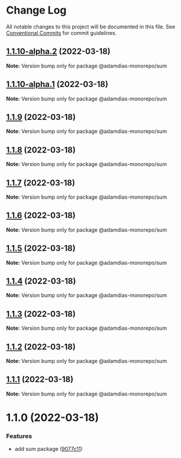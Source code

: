 # Change Log

All notable changes to this project will be documented in this file.
See [Conventional Commits](https://conventionalcommits.org) for commit guidelines.

## [1.1.10-alpha.2](https://github.com/adamdias/monorepo/compare/@adamdias-monorepo/sum@1.1.10-alpha.1...@adamdias-monorepo/sum@1.1.10-alpha.2) (2022-03-18)

**Note:** Version bump only for package @adamdias-monorepo/sum





## [1.1.10-alpha.1](https://github.com/adamdias/monorepo/compare/@adamdias-monorepo/sum@1.1.9...@adamdias-monorepo/sum@1.1.10-alpha.1) (2022-03-18)

**Note:** Version bump only for package @adamdias-monorepo/sum





## [1.1.9](https://github.com/adamdias/monorepo/compare/@adamdias-monorepo/sum@1.1.8...@adamdias-monorepo/sum@1.1.9) (2022-03-18)

**Note:** Version bump only for package @adamdias-monorepo/sum





## [1.1.8](https://github.com/adamdias/monorepo/compare/@adamdias-monorepo/sum@1.1.7...@adamdias-monorepo/sum@1.1.8) (2022-03-18)

**Note:** Version bump only for package @adamdias-monorepo/sum





## [1.1.7](https://github.com/adamdias/monorepo/compare/@adamdias-monorepo/sum@1.1.6...@adamdias-monorepo/sum@1.1.7) (2022-03-18)

**Note:** Version bump only for package @adamdias-monorepo/sum





## [1.1.6](https://github.com/adamdias/monorepo/compare/@adamdias-monorepo/sum@1.1.5...@adamdias-monorepo/sum@1.1.6) (2022-03-18)

**Note:** Version bump only for package @adamdias-monorepo/sum





## [1.1.5](https://github.com/adamdias/monorepo/compare/@adamdias-monorepo/sum@1.1.4...@adamdias-monorepo/sum@1.1.5) (2022-03-18)

**Note:** Version bump only for package @adamdias-monorepo/sum





## [1.1.4](https://github.com/adamdias/monorepo/compare/@adamdias-monorepo/sum@1.1.3...@adamdias-monorepo/sum@1.1.4) (2022-03-18)

**Note:** Version bump only for package @adamdias-monorepo/sum





## [1.1.3](https://github.com/adamdias/monorepo/compare/@adamdias-monorepo/sum@1.1.2...@adamdias-monorepo/sum@1.1.3) (2022-03-18)

**Note:** Version bump only for package @adamdias-monorepo/sum





## [1.1.2](https://github.com/adamdias/monorepo/compare/@adamdias-monorepo/sum@1.1.1...@adamdias-monorepo/sum@1.1.2) (2022-03-18)

**Note:** Version bump only for package @adamdias-monorepo/sum





## [1.1.1](https://github.com/adamdias/monorepo/compare/@adamdias-monorepo/sum@1.1.0...@adamdias-monorepo/sum@1.1.1) (2022-03-18)

**Note:** Version bump only for package @adamdias-monorepo/sum





# 1.1.0 (2022-03-18)


### Features

* add sum package ([9077c11](https://github.com/adamdias/monorepo/commit/9077c11320be156ed3d3bfdc7a7e6dcafdba8368))
